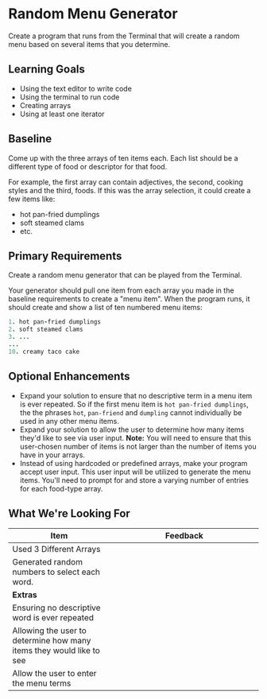 # Random Menu Generator
Create a program that runs from the Terminal that will create a random menu based on several items that you determine.

## Learning Goals
- Using the text editor to write code
- Using the terminal to run code
- Creating arrays
- Using at least one iterator

## Baseline
Come up with the three arrays of ten items each. Each list should be a different type of food or descriptor for that food.

For example, the first array can contain adjectives, the second, cooking styles and the third, foods. If this was the array selection, it could create a few items like:

- hot pan-fried dumplings
- soft steamed clams
- etc.

## Primary Requirements
Create a random menu generator that can be played from the Terminal.

Your generator should pull one item from each array you made in the baseline requirements to create a "menu item". When the program runs, it should create and show a list of ten numbered menu items:

```ruby
1. hot pan-fried dumplings
2. soft steamed clams
3. ...
...
10. creamy taco cake
```

## Optional Enhancements
- Expand your solution to ensure that no descriptive term in a menu item is ever repeated. So if the first menu item is `hot pan-fried dumplings`, the the phrases `hot`, `pan-friend` and `dumpling` cannot individually be used in any other menu items.
- Expand your solution to allow the user to determine how many items they'd like to see via user input.
  __Note:__ You will need to ensure that this user-chosen number of items is not larger than the number of items you have in your arrays.
- Instead of using hardcoded or predefined arrays, make your program accept user input. This user input will be utilized to generate the menu items. You'll need to prompt for and store a varying number of entries for each food-type array.

## What We're Looking For

| Item  	| Feedback  	|
|---	|---	|
| Used 3 Different Arrays  	|  &nbsp;&nbsp;&nbsp;&nbsp;&nbsp;&nbsp;&nbsp;&nbsp;&nbsp;&nbsp;&nbsp;&nbsp;&nbsp;&nbsp;&nbsp;&nbsp;&nbsp;&nbsp;&nbsp;&nbsp;&nbsp;&nbsp;&nbsp;&nbsp;&nbsp;&nbsp;&nbsp;&nbsp;&nbsp;&nbsp;&nbsp;&nbsp;&nbsp;&nbsp;&nbsp;&nbsp;&nbsp;&nbsp;&nbsp;&nbsp;&nbsp;&nbsp;&nbsp;&nbsp;&nbsp;&nbsp;&nbsp;&nbsp;&nbsp;&nbsp;&nbsp;&nbsp;&nbsp;&nbsp;&nbsp;&nbsp;&nbsp;&nbsp;&nbsp;&nbsp;&nbsp;&nbsp;&nbsp;&nbsp;&nbsp;&nbsp; 	|
| Generated random numbers to select each word.  	|   	|
| **Extras**  	|   	|
| Ensuring no descriptive word is ever repeated  	|   	|
| Allowing the user to determine how many items they would like to see  	|   	|
| Allow the user to enter the menu terms  	|   	|
